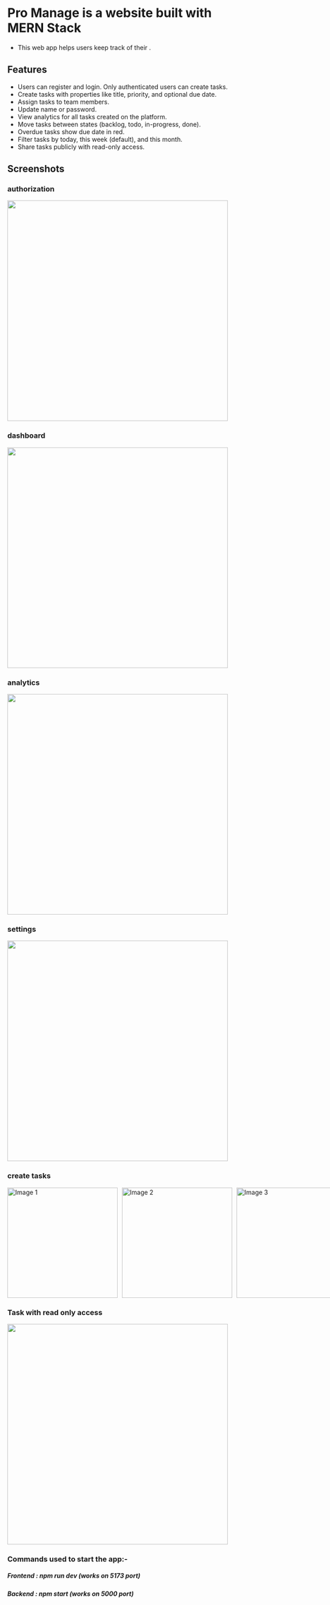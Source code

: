# Pro Manage is a website built with MERN Stack

- This web app helps users keep track of their .

## Features

- Users can register and login. Only authenticated users can create tasks.
- Create tasks with properties like title, priority, and optional due date.
- Assign tasks to team members.
- Update name or password.
- View analytics for all tasks created on the platform.
- Move tasks between states (backlog, todo, in-progress, done).
- Overdue tasks show due date in red.
- Filter tasks by today, this week (default), and this month.
- Share tasks publicly with read-only access.

## Screenshots

### authorization

<img src="https://github.com/Venkat-3010/pro-manage/blob/main/assets/auth.png" width="500"/>

### dashboard

<img src="https://github.com/Venkat-3010/pro-manage/blob/main/assets/dashboard.png" width="500"/>

### analytics

<img src="https://github.com/Venkat-3010/pro-manage/blob/main/assets/analytics.png" width="500"/>

### settings

<img src="https://github.com/Venkat-3010/pro-manage/blob/main/assets/settings.png" width="500"/>

### create tasks

<div style="display: flex; justify-content: space-between; gap:10px">
    <img src="https://github.com/Venkat-3010/pro-manage/blob/main/assets/createTask_1.png" alt="Image 1" height="250" width="250">
    <img src="https://github.com/Venkat-3010/pro-manage/blob/main/assets/createTask_2.png" alt="Image 2" height="250"  width="250">
    <img src="https://github.com/Venkat-3010/pro-manage/blob/main/assets/createTask_3.png" alt="Image 3" height="250" width="250">

</div>

### Task with read only access

<img src="https://github.com/Venkat-3010/pro-manage/blob/main/assets/shareTask.png" width="500"/>

### Commands used to start the app:-

##### Frontend : npm run dev (works on 5173 port)

##### Backend : npm start (works on 5000 port)